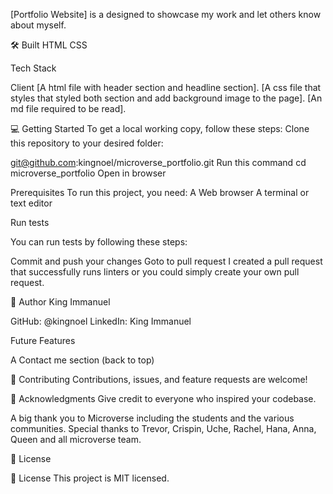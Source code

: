[Portfolio Website] is a designed to showcase my work and let others know about myself. 

🛠 Built 
HTML
CSS

Tech Stack

Client
[A html file with header section and headline section].
[A css file that styles that styled both section and add background image to the page].
[An md file required to be read].


💻 Getting Started
To get a local working copy, follow these steps:
Clone this repository to your desired folder:

git@github.com:kingnoel/microverse_portfolio.git
Run this command cd microverse_portfolio
Open in browser

Prerequisites
To run this project, you need:
A Web browser
A terminal or text editor


Run tests

You can run tests by following these steps:

Commit and push your changes
Goto to pull request
I created a pull request that successfully runs linters or you could simply create your own pull request.


👥 Author
King Immanuel

GitHub: @kingnoel
LinkedIn: King Immanuel

Future Features

A Contact me section
(back to top)

🤝 Contributing Contributions, issues, and feature requests are welcome!


🙏 Acknowledgments Give credit to everyone who inspired your codebase.

A big thank you to Microverse including the students and the various communities.
Special thanks to Trevor, Crispin, Uche, Rachel, Hana, Anna, Queen and all microverse team.

📝 License


📝 License This project is MIT licensed.







